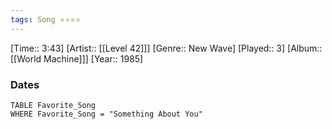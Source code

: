 ```yaml
---
tags: Song ⭐⭐⭐⭐ 
---
```

[Time:: 3:43]
[Artist:: [[Level 42]]]
[Genre:: New Wave]
[Played:: 3]
[Album:: [[World Machine]]]
[Year:: 1985]
### Dates
````dataview
TABLE Favorite_Song
WHERE Favorite_Song = "Something About You"
````